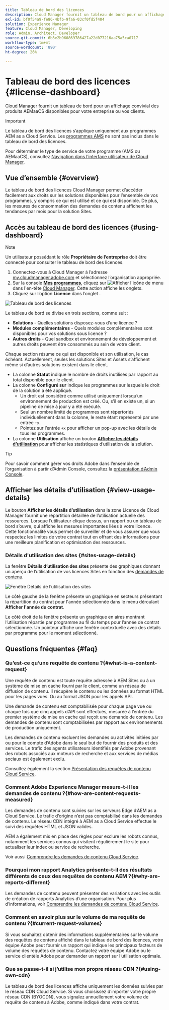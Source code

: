 ```yaml
---
title: Tableau de bord des licences
description: Cloud Manager fournit un tableau de bord pour un affichage convivial des produits AEMaaCS disponibles pour votre entreprise ou vos clients.
exl-id: bf0f54a9-fe86-4bfb-9fa6-03cf0fd5f404
solution: Experience Manager
feature: Cloud Manager, Developing
role: Admin, Architect, Developer
source-git-commit: 6b3e2b960869786427a22d077216aa75a5ca0717
workflow-type: tm+mt
source-wordcount: '890'
ht-degree: 26%

---
```



# Tableau de bord des licences {#license-dashboard}

Cloud Manager fournit un tableau de bord pour un affichage convivial des produits AEMaaCS disponibles pour votre entreprise ou vos clients.

>[!IMPORTANT]
>
>Le tableau de bord des licences s’applique uniquement aux programmes AEM as a Cloud Service. Les [programmes AMS](https://experienceleague.adobe.com/en/docs/experience-manager-cloud-manager/content/introduction) ne sont pas inclus dans le tableau de bord des licences.
>
>Pour déterminer le type de service de votre programme (AMS ou AEMaaCS), consultez [Navigation dans l’interface utilisateur de Cloud Manager](/help/implementing/cloud-manager/navigation.md#program-cards).

## Vue d’ensemble {#overview}

Le tableau de bord des licences Cloud Manager permet d’accéder facilement aux droits sur les solutions disponibles pour l’ensemble de vos programmes, y compris ce qui est utilisé et ce qui est disponible. De plus, les mesures de consommation des demandes de contenu affichent les tendances par mois pour la solution Sites.

## Accès au tableau de bord des licences {#using-dashboard}

>[!NOTE]
>
>Un utilisateur possédant le rôle **Propriétaire de l’entreprise** doit être connecté pour consulter le tableau de bord des licences.

1. Connectez-vous à Cloud Manager à l’adresse [my.cloudmanager.adobe.com](https://my.cloudmanager.adobe.com/) et sélectionnez l’organisation appropriée.
1. Sur la console **[Mes programmes](/help/implementing/cloud-manager/navigation.md#my-programs)**, cliquez sur ![Afficher l&#39;icône de menu](https://spectrum.adobe.com/static/icons/workflow_18/Smock_ShowMenu_18_N.svg) dans l&#39;en-tête [Cloud Manager](/help/implementing/cloud-manager/navigation.md#cloud-manager-header). Cette action affiche les onglets.
1. Cliquez sur l’option **Licence** dans l’onglet .

![Tableau de bord des licences](assets/license-dashboard.png)

Le tableau de bord se divise en trois sections, comme suit :

* **Solutions** - Quelles solutions disposez-vous d’une licence ?
* **Modules complémentaires** - Quels modules complémentaires sont disponibles pour vos solutions sous licence ?
* **Autres droits** - Quel sandbox et environnement de développement et autres droits peuvent être consommés au sein de votre client.

Chaque section résume ce qui est disponible et son utilisation, le cas échéant. Actuellement, seules les solutions Sites et Assets s’affichent même si d’autres solutions existent dans le client.

* La colonne **Statut** indique le nombre de droits inutilisés par rapport au total disponible pour le client.
* La colonne **Configuré sur** indique les programmes sur lesquels le droit de la solution a été appliqué.
   * Un droit est considéré comme utilisé uniquement lorsqu’un environnement de production est créé. Ou, s’il en existe un, si un pipeline de mise à jour y a été exécuté.
   * Seul un nombre limité de programmes sont répertoriés individuellement dans la colonne, le reste étant représenté par une entrée `+x`.
   * Pointez sur l’entrée `+x` pour afficher un pop-up avec les détails de tous les programmes.
* La colonne **Utilisation** affiche un bouton **[Afficher les détails d’utilisation](#view-usage-details)** pour afficher les statistiques d’utilisation de la solution.

>[!TIP]
>
>Pour savoir comment gérer vos droits Adobe dans l’ensemble de l’organisation à partir d’Admin Console, consultez la [présentation d’Admin Console](https://helpx.adobe.com/fr/enterprise/using/admin-console.html).

## Afficher les détails d’utilisation {#view-usage-details}

<!--
The **View usage details** button gives access to the chosen solution's **Usage Details** window. This window gives a detailed breakdown including charts to show your solution's usage. How that usage is measured depends on the chosen solution. -->

Le bouton **Afficher les détails d’utilisation** dans la zone Licence de Cloud Manager fournit une répartition détaillée de l’utilisation actuelle des ressources. Lorsque l’utilisateur clique dessus, un rapport ou un tableau de bord s’ouvre, qui affiche les mesures importantes liées à votre licence. <!-- ADD THIS SENTENCE IF ASSETS USAGE DETAILS GETS REINSTATED ", such as the number of users, storage consumption, or bandwidth usage, depending on the type of services you're using." --> Cette fonctionnalité vous permet de surveiller et de vous assurer que vous respectez les limites de votre contrat tout en offrant des informations pour une meilleure planification et optimisation des ressources.

### Détails d&#39;utilisation des sites {#sites-usage-details}

La fenêtre **Détails d’utilisation des sites** présente des graphiques donnant un aperçu de l’utilisation de vos licences Sites en fonction des [demandes de contenu](#what-is-a-content-request).

![Fenêtre Détails de l’utilisation des sites](assets/sites-usage-details.png)

Le côté gauche de la fenêtre présente un graphique en secteurs présentant la répartition du contrat pour l&#39;année sélectionnée dans le menu déroulant **Afficher l&#39;année du contrat**.

Le côté droit de la fenêtre présente un graphique en aires montrant l’utilisation répartie par programme au fil du temps pour l’année de contrat sélectionnée. Un pointeur affiche une fenêtre contextuelle avec des détails par programme pour le moment sélectionné.

<!-- REMOVED AS PER CQDOC-21983
### Assets usage details {#assets-usage-details}

The **Assets usage details** window, presents graphs giving an overview of the usage of your Assets licenses based on [storage](#storage) and [standard users](#standard-users). Select the appropriate tab to toggle between the views.

For both storage and standard users views, you can use the **Environment Type** dropdown to toggle the view between production, stage, and development environments.

#### Storage {#storage}

![Assets usage details window for storage](assets/assets-usage-details-storage.png)

The left side of the window presents a pie chart showing the contract breakdown for the contract year selected in the **View contract year** dropdown.

The right side of the window presents an area chart showing the usage broken down by program over time for the selected contract year. A hover reveals a popup with details per program for the selected point in time.

#### Standard Users {#standard-users}

![Assets usage details window for standard-users](assets/assets-usage-details-standard-users.png)

The left side of the window presents a pie chart showing the contract breakdown for the contract year selected in the **View contract year** dropdown.

The right side of the window presents an area chart showing the usage broken down by program over time for the selected contract year. A hover reveals a popup with details per program for the selected point in time. -->

## Questions fréquentes {#faq}

### Qu’est-ce qu’une requête de contenu ?{#what-is-a-content-request}

Une requête de contenu est toute requête adressée à AEM Sites ou à un système de mise en cache fourni par le client, comme un réseau de diffusion de contenu. Il récupère le contenu ou les données au format HTML pour les pages vues. Ou au format JSON pour les appels API.

Une demande de contenu est comptabilisée pour chaque page vue ou chaque fois que cinq appels d’API sont effectués, mesurée à l’entrée du premier système de mise en cache qui reçoit une demande de contenu. Les demandes de contenu sont comptabilisées par rapport aux environnements de production uniquement.

Les demandes de contenu excluent les demandes ou activités initiées par ou pour le compte d’Adobe dans le seul but de fournir des produits et des services. Le trafic des agents utilisateurs identifiés par Adobe provenant des robots associés aux moteurs de recherche et aux services de médias sociaux est également exclu.

Consultez également la section [Présentation des requêtes de contenu Cloud Service](/help/implementing/cloud-manager/content-requests.md).

### Comment Adobe Experience Manager mesure-t-il les demandes de contenu ?{#how-are-content-requests-measured}

Les demandes de contenu sont suivies sur les serveurs Edge d’AEM as a Cloud Service. Le trafic d’origine n’est pas comptabilisé dans les demandes de contenu. Le réseau CDN intégré à AEM as a Cloud Service effectue le suivi des requêtes HTML et JSON valides.

AEM a également mis en place des règles pour exclure les robots connus, notamment les services connus qui visitent régulièrement le site pour actualiser leur index ou service de recherche.

Voir aussi [Comprendre les demandes de contenu Cloud Service](/help/implementing/cloud-manager/content-requests.md).

### Pourquoi mon rapport Analytics présente-t-il des résultats différents de ceux des requêtes de contenu AEM ?{#why-are-reports-different}

Les demandes de contenu peuvent présenter des variations avec les outils de création de rapports Analytics d’une organisation. Pour plus d’informations, voir [Comprendre les demandes de contenu Cloud Service](/help/implementing/cloud-manager/content-requests.md).

### Comment en savoir plus sur le volume de ma requête de contenu ?{#current-request-volumes}

Si vous souhaitez obtenir des informations supplémentaires sur le volume des requêtes de contenu affiché dans le tableau de bord des licences, votre équipe Adobe peut fournir un rapport qui indique les principaux facteurs de volume des requêtes de contenu. Contactez votre équipe Adobe ou le service clientèle Adobe pour demander un rapport sur l’utilisation optimale.

### Que se passe-t-il si j’utilise mon propre réseau CDN ?{#using-own-cdn}

Le tableau de bord des licences affiche uniquement les données suivies par le réseau CDN Cloud Service. Si vous choisissez d’importer votre propre réseau CDN (BYOCDN), vous signalez annuellement votre volume de requête de contenu à Adobe, comme indiqué dans votre contrat.


